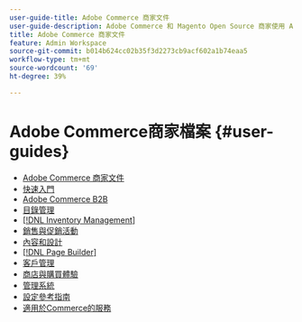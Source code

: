 ```yaml
---
user-guide-title: Adobe Commerce 商家文件
user-guide-description: Adobe Commerce 和 Magento Open Source 商家使用 Admin 的文件和資源。
title: Adobe Commerce 商家文件
feature: Admin Workspace
source-git-commit: b014b624cc02b35f3d2273cb9acf602a1b74eaa5
workflow-type: tm+mt
source-wordcount: '69'
ht-degree: 39%

---
```


# Adobe Commerce商家檔案 {#user-guides}

- [Adobe Commerce 商家文件](home.md)
- [快速入門](https://experienceleague.adobe.com/docs/commerce-admin/start/guide-overview.html)
- [Adobe Commerce B2B](https://experienceleague.adobe.com/docs/commerce-admin/b2b/guide-overview.html)
- [目錄管理](https://experienceleague.adobe.com/docs/commerce-admin/catalog/guide-overview.html)
- [[!DNL Inventory Management]](https://experienceleague.adobe.com/docs/commerce-admin/inventory/guide-overview.html)
- [銷售與促銷活動](https://experienceleague.adobe.com/docs/commerce-admin/marketing/guide-overview.html)
- [內容和設計](https://experienceleague.adobe.com/docs/commerce-admin/content-design/guide-overview.html)
- [[!DNL Page Builder]](https://experienceleague.adobe.com/docs/commerce-admin/page-builder/guide-overview.html)
- [客戶管理](https://experienceleague.adobe.com/docs/commerce-admin/customers/guide-overview.html)
- [商店與購買體驗](https://experienceleague.adobe.com/docs/commerce-admin/stores-sales/guide-overview.html)
- [管理系統](https://experienceleague.adobe.com/docs/commerce-admin/systems/guide-overview.html)
- [設定參考指南](https://experienceleague.adobe.com/docs/commerce-admin/config/guide-overview.html)
- [適用於Commerce的服務](services.md)

